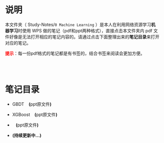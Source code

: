 # 说明
本文件夹（ Study-Notes/`0 Machine Learning` ）是本人在利用网络资源学习**机器学习**时使用 WPS 做的笔记（pdf和ppt两种格式），直接点击本文件夹内 pdf 文件好像是无法打开相应的笔记内容的。请通过点击下面整理出来的**笔记目录**来打开对应的笔记。

<font color=red>**提示**</font>：每一份pdf格式的笔记都是有书签的，结合书签来阅读会更加方便。

<br>
<br>


# 笔记目录
* <a href="https://abrachan.github.io/Study-Notes/0 Machine Learning/GBDT.pdf" style="text-decoration:none">GBDT</a> &ensp; **(**<a href="https://kdocs.cn/l/ctp5JF31gplq" style="text-decoration:none">ppt原文件</a>**)**

* <a href="https://abrachan.github.io/Study-Notes/0 Machine Learning/XGBoost.pdf" style="text-decoration:none">XGBoost</a> &ensp; **(**<a href="https://kdocs.cn/l/ck5lVAPyOcW2" style="text-decoration:none">ppt原文件</a>**)**

* <a href="https://abrachan.github.io/Study-Notes/0 Machine Learning/.pdf" style="text-decoration:none"></a> &ensp; **(**<a href="" style="text-decoration:none">ppt原文件</a>**)**

* **(持续更新中...)**
